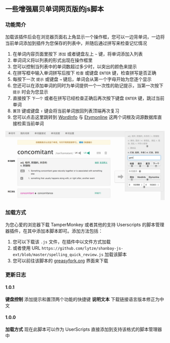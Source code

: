 ## 一些增强扇贝单词网页版的js脚本

### 功能简介

加载该插件后会在浏览器页面右上角显示一个操作框，您可以一边背单词，一边将当前单词添加到插件为您保存的列表中，并随后通过拼写来检查记忆情况

1. 在单词内容页面里按下 `添加` 或者键盘左上 `~` 键，将单词添加入列表
2. 单词词义将以列表的形式出现在操作框里
3. 您可以控制当列表中的单词数超过多少时，以突出的颜色来提示
4. 在拼写框中输入单词拼写后按下 `检查` 或键盘 `ENTER` 键，检查拼写是否正确
5. 每按下一次 `提示` 或键盘 `→` 键后，单词会从第一个字母开始为您逐个显示
6. 您还可以在添加单词的同时为单词提供一个一次性的助记提示，当第一次按下 `提示` 时会为您显示
7. 直接按下 `下一个` 或者在拼写已经检查正确后再次按下键盘 `ENTER` 键，跳过当前单词
8. `置顶` 键或键盘 `↑` 键会将当前单词放回列表顶端再次复习
9. 您可以点击这里跳转到 [WordInfo](http://wordinfo.info) 与 [Etymonline](http://www.etymonline.com) 这两个词根及词源数据库直接检索当前单词

![example](./example.jpg)

### 加载方式

为您心爱的浏览器下载 TamperMonkey 或者其他的支持 Userscripts 的脚本管理器插件，在其中添加本脚本即可。添加方法包括：

1. 您可以下载该 `.js` 文件，在插件中以文件方式加载
2. 或者使用 URL `https://github.com/lytze/shanbay-js-ext/blob/master/spelling_quick_review.js` 加载该脚本
3. 您可以前往该脚本的 [greasyfork.org](https://greasyfork.org/zh-CN/scripts/34450-扇贝单词拼写检查) 界面来下载

### 更新日志

#### 1.0.1

__键盘控制__ 添加提示和置顶两个功能的快捷键
__说明文本__ 下载链接语言版本修正为中文

#### 1.0.0

__加载方式__ 现在此脚本可以作为 UserScripts 直接添加到支持该格式的脚本管理器中
